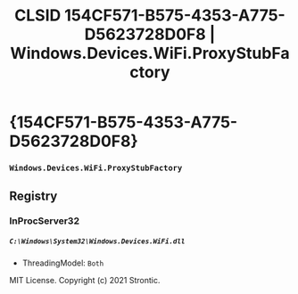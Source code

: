 ﻿---
title: "CLSID 154CF571-B575-4353-A775-D5623728D0F8 | Windows.Devices.WiFi.ProxyStubFactory"
excerpt: What is COM-Object CLSID 154CF571-B575-4353-A775-D5623728D0F8?
---

# {154CF571-B575-4353-A775-D5623728D0F8}

### `Windows.Devices.WiFi.ProxyStubFactory`

## Registry


### InProcServer32

##### `C:\Windows\System32\Windows.Devices.WiFi.dll`
* ThreadingModel: `Both`

MIT License. Copyright (c) 2021 Strontic.


